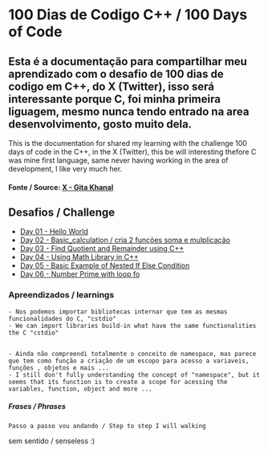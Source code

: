 # 100 Dias de Codigo C++ / 100 Days of Code

Esta é a documentação para compartilhar meu aprendizado com o desafio de 100 dias de codigo em C++, do X (Twitter), isso será interessante porque C, foi minha primeira liguagem, mesmo nunca tendo entrado na area desenvolvimento, gosto muito dela.
---
This is the documentation for shared my learning with the challenge 100 days of code in the C++, in the X (Twitter), this be will interesting thefore C was mine first language, same never having  working in the area of development, I like very much her.

#### Fonte / Source: [X - Gita Khanal](https://twitter.com/thetechgirlgita)

## Desafios / Challenge

- [Day 01 - Hello World](https://github.com/vinisl-dev/Estudos/tree/main/Backend/C%2B%2B/100DaysOfCode_GitaKhanal)
- [Day 02 - Basic_calculation / cria 2 funções soma e mulplicação](https://github.com/vinisl-dev/Estudos/tree/main/Backend/C%2B%2B/100DaysOfCode_GitaKhanal/02_Basic_calculation)
- [Day 03 - Find Quotient and Remainder using C++](https://github.com/vinisl-dev/Estudos/tree/main/Backend/C%2B%2B/100DaysOfCode_GitaKhanal/03_Find_quotient_and_remainder)
- [Day 04 - Using Math Library in C++](https://github.com/vinisl-dev/Estudos/tree/main/Backend/C%2B%2B/100DaysOfCode_GitaKhanal)
-	[Day 05 - Basic Example of Nested If Else Condition](https://github.com/vinisl-dev/Estudos/tree/main/Backend/C%2B%2B/100DaysOfCode_GitaKhanal)
- [Day 06 - Number Prime with loop fo](https://github.com/vinisl-dev/Estudos/tree/main/Backend/C%2B%2B/100DaysOfCode_GitaKhanal)

### Apreendizados / learnings

	- Nos podemos importar bibliotecas internar que tem as mesmas funcionalidades do C, "cstdio" 
	- We can import libraries build-in what have the same functionalities the C "cstdio"


	- Ainda não compreendi totalmente o conceito de namespace, mas parece que tem como função a criação de um escopo para acesso a variaveis, funções , objetos e mais ...
	- I still don't fully understanding the concept of "namespace", but it seems that its function is to create a scope for acessing the variables, function, object and more ... 


##### Frases / Phrases 
	Passo a passo vou andando / Step to step I will walking

sem sentido / senseless :)


